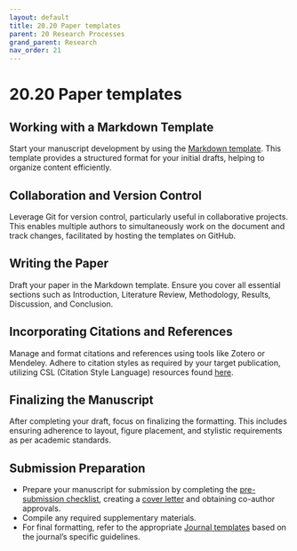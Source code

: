 ```yaml
---
layout: default
title: 20.20 Paper templates
parent: 20 Research Processes
grand_parent: Research
nav_order: 21
---
```


# 20.20 Paper templates

## Working with a Markdown Template

Start your manuscript development by using the [Markdown template](https://github.com/digital-work-lab/paper-template). This template provides a structured format for your initial drafts, helping to organize content efficiently.

## Collaboration and Version Control

Leverage Git for version control, particularly useful in collaborative projects. This enables multiple authors to simultaneously work on the document and track changes, facilitated by hosting the templates on GitHub.

## Writing the Paper

Draft your paper in the Markdown template. Ensure you cover all essential sections such as Introduction, Literature Review, Methodology, Results, Discussion, and Conclusion.

## Incorporating Citations and References

Manage and format citations and references using tools like Zotero or Mendeley. Adhere to citation styles as required by your target publication, utilizing CSL (Citation Style Language) resources found [here](https://github.com/citation-style-language/styles).

## Finalizing the Manuscript

After completing your draft, focus on finalizing the formatting. This includes ensuring adherence to layout, figure placement, and stylistic requirements as per academic standards.

## Submission Preparation

- Prepare your manuscript for submission by completing the [pre-submission checklist](20.30.pre-submission.html), creating a [cover letter](20.31.coverletter.html) and obtaining co-author approvals.
- Compile any required supplementary materials.
- For final formatting, refer to the appropriate [Journal templates](https://github.com/digital-work-lab/templates) based on the journal’s specific guidelines.
